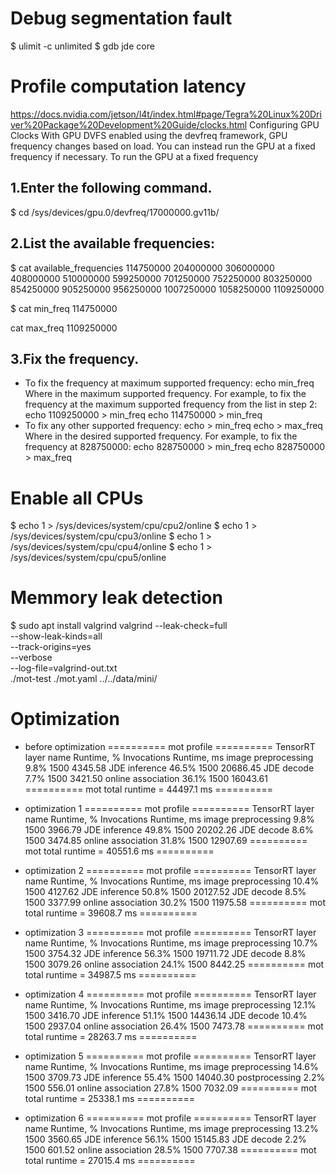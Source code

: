 # Debug segmentation fault
$ ulimit -c unlimited
$ gdb jde core

# Profile computation latency
https://docs.nvidia.com/jetson/l4t/index.html#page/Tegra%20Linux%20Driver%20Package%20Development%20Guide/clocks.html
Configuring GPU Clocks
With GPU DVFS enabled using the devfreq framework, GPU frequency changes based on load. You can instead run the GPU at a fixed frequency if necessary.
To run the GPU at a fixed frequency
## 1.Enter the following command.
$ cd /sys/devices/gpu.0/devfreq/17000000.gv11b/

## 2.List the available frequencies:
$ cat available_frequencies
114750000 204000000 306000000 408000000 510000000 599250000 701250000 752250000 803250000 854250000 905250000 956250000 1007250000 1058250000 1109250000

$ cat min_freq
114750000

cat max_freq
1109250000

## 3.Fix the frequency.
* To fix the frequency at maximum supported frequency:
echo <max> min_freq
Where <max> in the maximum supported frequency. For example, to fix the frequency at the maximum supported frequency from the list in step 2:
echo 1109250000 > min_freq
echo 114750000 > min_freq
* To fix any other supported frequency:
echo <freq> > min_freq
echo <freq> > max_freq
Where <freq> in the desired supported frequency. For example, to fix the frequency at 828750000:
echo 828750000 > min_freq
echo 828750000 > max_freq

# Enable all CPUs
$ echo 1 > /sys/devices/system/cpu/cpu2/online
$ echo 1 > /sys/devices/system/cpu/cpu3/online
$ echo 1 > /sys/devices/system/cpu/cpu4/online
$ echo 1 > /sys/devices/system/cpu/cpu5/online

# Memmory leak detection
$ sudo apt install valgrind
valgrind --leak-check=full \
         --show-leak-kinds=all \
         --track-origins=yes \
         --verbose \
         --log-file=valgrind-out.txt \
         ./mot-test ./mot.yaml ../../data/mini/



# Optimization

* before optimization
========== mot profile ==========
                                                   TensorRT layer name    Runtime, %  Invocations  Runtime, ms
                                                   image preprocessing          9.8%         1500      4345.58
                                                         JDE inference         46.5%         1500     20686.45
                                                            JDE decode          7.7%         1500      3421.50
                                                    online association         36.1%         1500     16043.61
========== mot total runtime = 44497.1 ms ==========

* optimization 1
========== mot profile ==========
                                                   TensorRT layer name    Runtime, %  Invocations  Runtime, ms
                                                   image preprocessing          9.8%         1500      3966.79
                                                         JDE inference         49.8%         1500     20202.26
                                                            JDE decode          8.6%         1500      3474.85
                                                    online association         31.8%         1500     12907.69
========== mot total runtime = 40551.6 ms ==========

* optimization 2
========== mot profile ==========
                                                   TensorRT layer name    Runtime, %  Invocations  Runtime, ms
                                                   image preprocessing         10.4%         1500      4127.62
                                                         JDE inference         50.8%         1500     20127.52
                                                            JDE decode          8.5%         1500      3377.99
                                                    online association         30.2%         1500     11975.58
========== mot total runtime = 39608.7 ms ==========

* optimization 3
========== mot profile ==========
                                                   TensorRT layer name    Runtime, %  Invocations  Runtime, ms
                                                   image preprocessing         10.7%         1500      3754.32
                                                         JDE inference         56.3%         1500     19711.72
                                                            JDE decode          8.8%         1500      3079.26
                                                    online association         24.1%         1500      8442.25
========== mot total runtime = 34987.5 ms ==========

* optimization 4
========== mot profile ==========
                                                   TensorRT layer name    Runtime, %  Invocations  Runtime, ms
                                                   image preprocessing         12.1%         1500      3416.70
                                                         JDE inference         51.1%         1500     14436.14
                                                            JDE decode         10.4%         1500      2937.04
                                                    online association         26.4%         1500      7473.78
========== mot total runtime = 28263.7 ms ==========

* optimization 5
========== mot profile ==========
                                                   TensorRT layer name    Runtime, %  Invocations  Runtime, ms
                                                   image preprocessing         14.6%         1500      3709.73
                                                         JDE inference         55.4%         1500     14040.30
                                                        postprocessing          2.2%         1500       556.01
                                                    online association         27.8%         1500      7032.09
========== mot total runtime = 25338.1 ms ==========

* optimization 6
========== mot profile ==========
                                                   TensorRT layer name    Runtime, %  Invocations  Runtime, ms
                                                   image preprocessing         13.2%         1500      3560.65
                                                         JDE inference         56.1%         1500     15145.83
                                                            JDE decode          2.2%         1500       601.52
                                                    online association         28.5%         1500      7707.38
========== mot total runtime = 27015.4 ms ==========